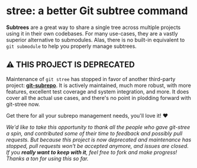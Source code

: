 # stree: a better Git subtree command

**Subtrees** are a great way to share a single tree across multiple projects using it in their own codebases. For many use-cases, they are a vastly superior alternative to submodules.  Alas, there is no built-in equivalent to `git submodule` to help you properly manage subtrees.

## :warning: THIS PROJECT IS DEPRECATED

Maintenance of `git stree` has stopped in favor of another third-party project: **[git-subrepo](https://github.com/ingydotnet/git-subrepo#readme)**.  It is actively maintained, much more robust, with more features, excellent test coverage and system integration, and more.  It does cover all the actual use cases, and there's no point in plodding forward with git-stree now.

Get there for all your subrepo management needs, you'll love it! :heart:

*We'd like to take this opportunity to thank all the people who gave git-stree a spin, and contributed some of their time to feedback and possibly pull requests.  But because this project is now deprecated and maintenance has stopped, pull requests won't be accepted anymore, and issues are closed.  If you **really want to keep with it**, feel free to fork and make progress!  Thanks a ton for using this so far.*
